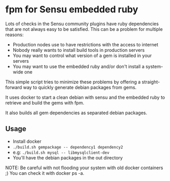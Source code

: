 fpm for Sensu embedded ruby
===========================

Lots of checks in the Sensu community plugins have ruby dependencies that
are not always easy to be satisfied. This can be a problem for multiple reasons:
- Production nodes use to have restrictions with the access to internet
- Nobody really wants to install build tools in production servers
- You may want to control what version of a gem is installed in your servers
- You may want to use the embedded ruby and/or don't install a system-wide one

This simple script tries to minimize these problems by offering a
straight-forward way to quickly generate debian packages from gems.

It uses docker to start a clean debian with sensu and the embedded ruby
to retrieve and build the gems with fpm.

It also builds all gem dependencies as separated debian packages.

Usage
-----

- Install docker
- `./build.sh gempackage -- dependency1 dependency2`
- e.g: `./build.sh mysql -- libmysqlclient-dev`
- You'll have the debian packages in the out directory

NOTE: Be careful with not flooding your system with old docker containers ;)
You can check it with docker ps -a.

